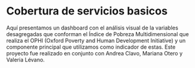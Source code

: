# Cobertura de servicios basicos

Aquí presentamos un dashboard con el análisis visual de la variables desagregadas que conforman el Índice de Pobreza Multidimensional que realiza el OPHI 
(Oxford Poverty and Human Development Initiative) y un componente principal que utilizamos como indicador de estas. Este proyecto fue realizado en conjunto
con Andrea Clavo, Mariana Otero y Valeria Lévano.